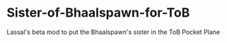 # Sister-of-Bhaalspawn-for-ToB
Lassal's beta mod to put the Bhaalspawn's sister in the ToB Pocket Plane
